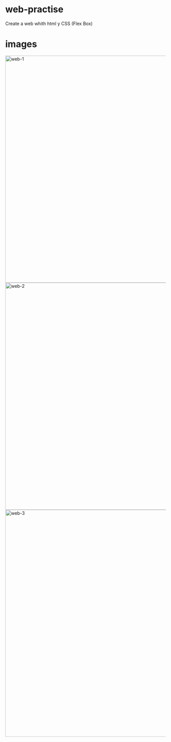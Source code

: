 # web-practise

Create a web whith html y CSS (Flex Box)

# images
<img width="712" alt="web-1" src="https://user-images.githubusercontent.com/81964101/143019547-1197c806-c1b8-4914-8d3e-5ff32cd44d63.png">
<img width="712" alt="web-2" src="https://user-images.githubusercontent.com/81964101/143019666-b077d7dd-0759-445c-8c84-275a0a9ec8db.png">
<img width="712" alt="web-3" src="https://user-images.githubusercontent.com/81964101/143019691-399739a1-09a0-4861-8e3c-70e50940b900.png">
